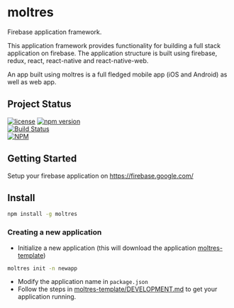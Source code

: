 # moltres

Firebase application framework.

This application framework provides functionality for building a full stack
application on firebase. The application structure is built using firebase,
redux, react, react-native and react-native-web.

An app built using moltres is a full fledged mobile app (iOS and Android) as well as web app.


## Project Status

[![license](https://img.shields.io/npm/l/moltres.svg)](https://www.npmjs.com/package/moltres)
[![npm version](https://badge.fury.io/js/moltres.svg)](https://badge.fury.io/js/moltres)<br />
[![Build Status](https://travis-ci.org/brianneisler/moltres.svg)](https://travis-ci.org/brianneisler/moltres)<br />
[![NPM](https://nodei.co/npm/moltres.png?downloads=true&downloadRank=true&stars=true)](https://nodei.co/npm/moltres/)


## Getting Started

Setup your firebase application on https://firebase.google.com/


## Install

```sh
npm install -g moltres
```


### Creating a new application
* Initialize a new application (this will download the application [moltres-template](https://github.com/brianneisler/moltres-template/))
```sh
moltres init -n newapp
```
* Modify the application name in `package.json`
* Follow the steps in [moltres-template/DEVELOPMENT.md](https://github.com/brianneisler/moltres-template/blob/master/DEVELOPMENT.md) to get your application
  running.

